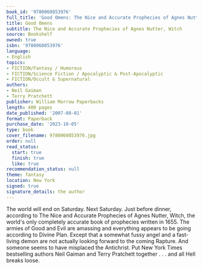 ```yaml
---
book_id: '9780060853976'
full_title: 'Good Omens: The Nice and Accurate Prophecies of Agnes Nutter, Witch'
title: Good Omens
subtitle: The Nice and Accurate Prophecies of Agnes Nutter, Witch
source: Bookshelf
owned: true
isbn: '9780060853976'
language:
- English
topics:
- FICTION/Fantasy / Humorous
- FICTION/Science Fiction / Apocalyptic & Post-Apocalyptic
- FICTION/Occult & Supernatural
authors:
- Neil Gaiman
- Terry Pratchett
publisher: William Morrow Paperbacks
length: 400 pages
date_published: '2007-08-01'
format: Paperback
purchase_date: '2023-10-05'
type: book
cover_filename: 9780060853976.jpg
order: null
read_status:
  start: true
  finish: true
  like: true
recommendation_status: null
theme: fantasy
location: New York
signed: true
signature_details: the author
---
```

The world will end on Saturday. Next Saturday. Just before dinner, according to The Nice and Accurate Prophecies of Agnes Nutter, Witch, the world's only completely accurate book of prophecies written in 1655. The armies of Good and Evil are amassing and everything appears to be going according to Divine Plan. Except that a somewhat fussy angel and a fast-living demon are not actually looking forward to the coming Rapture. And someone seems to have misplaced the Antichrist.
Put New York Times bestselling authors Neil Gaiman and Terry Pratchett together . . . and all Hell breaks loose.

